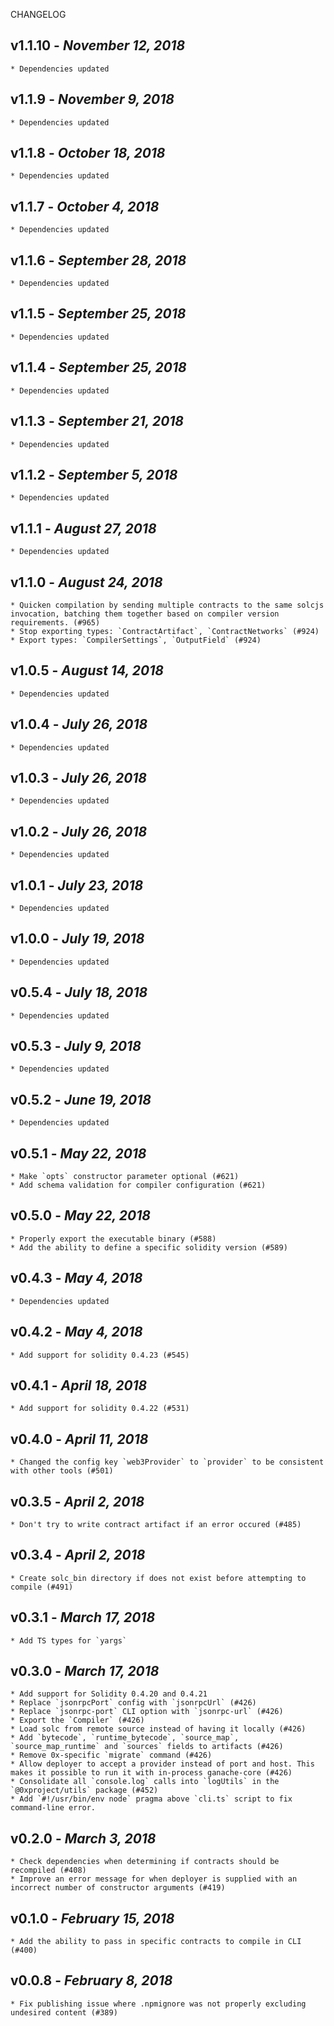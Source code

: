 <!--
changelogUtils.file is auto-generated using the monorepo-scripts package. Don't edit directly.
Edit the package's CHANGELOG.json file only.
-->

CHANGELOG

## v1.1.10 - _November 12, 2018_

    * Dependencies updated

## v1.1.9 - _November 9, 2018_

    * Dependencies updated

## v1.1.8 - _October 18, 2018_

    * Dependencies updated

## v1.1.7 - _October 4, 2018_

    * Dependencies updated

## v1.1.6 - _September 28, 2018_

    * Dependencies updated

## v1.1.5 - _September 25, 2018_

    * Dependencies updated

## v1.1.4 - _September 25, 2018_

    * Dependencies updated

## v1.1.3 - _September 21, 2018_

    * Dependencies updated

## v1.1.2 - _September 5, 2018_

    * Dependencies updated

## v1.1.1 - _August 27, 2018_

    * Dependencies updated

## v1.1.0 - _August 24, 2018_

    * Quicken compilation by sending multiple contracts to the same solcjs invocation, batching them together based on compiler version requirements. (#965)
    * Stop exporting types: `ContractArtifact`, `ContractNetworks` (#924)
    * Export types: `CompilerSettings`, `OutputField` (#924)

## v1.0.5 - _August 14, 2018_

    * Dependencies updated

## v1.0.4 - _July 26, 2018_

    * Dependencies updated

## v1.0.3 - _July 26, 2018_

    * Dependencies updated

## v1.0.2 - _July 26, 2018_

    * Dependencies updated

## v1.0.1 - _July 23, 2018_

    * Dependencies updated

## v1.0.0 - _July 19, 2018_

    * Dependencies updated

## v0.5.4 - _July 18, 2018_

    * Dependencies updated

## v0.5.3 - _July 9, 2018_

    * Dependencies updated

## v0.5.2 - _June 19, 2018_

    * Dependencies updated

## v0.5.1 - _May 22, 2018_

    * Make `opts` constructor parameter optional (#621)
    * Add schema validation for compiler configuration (#621)

## v0.5.0 - _May 22, 2018_

    * Properly export the executable binary (#588)
    * Add the ability to define a specific solidity version (#589)

## v0.4.3 - _May 4, 2018_

    * Dependencies updated

## v0.4.2 - _May 4, 2018_

    * Add support for solidity 0.4.23 (#545)

## v0.4.1 - _April 18, 2018_

    * Add support for solidity 0.4.22 (#531)

## v0.4.0 - _April 11, 2018_

    * Changed the config key `web3Provider` to `provider` to be consistent with other tools (#501)

## v0.3.5 - _April 2, 2018_

    * Don't try to write contract artifact if an error occured (#485)

## v0.3.4 - _April 2, 2018_

    * Create solc_bin directory if does not exist before attempting to compile (#491)

## v0.3.1 - _March 17, 2018_

    * Add TS types for `yargs`

## v0.3.0 - _March 17, 2018_

    * Add support for Solidity 0.4.20 and 0.4.21
    * Replace `jsonrpcPort` config with `jsonrpcUrl` (#426)
    * Replace `jsonrpc-port` CLI option with `jsonrpc-url` (#426)
    * Export the `Compiler` (#426)
    * Load solc from remote source instead of having it locally (#426)
    * Add `bytecode`, `runtime_bytecode`, `source_map`, `source_map_runtime` and `sources` fields to artifacts (#426)
    * Remove 0x-specific `migrate` command (#426)
    * Allow deployer to accept a provider instead of port and host. This makes it possible to run it with in-process ganache-core (#426)
    * Consolidate all `console.log` calls into `logUtils` in the `@0xproject/utils` package (#452)
    * Add `#!/usr/bin/env node` pragma above `cli.ts` script to fix command-line error.

## v0.2.0 - _March 3, 2018_

    * Check dependencies when determining if contracts should be recompiled (#408)
    * Improve an error message for when deployer is supplied with an incorrect number of constructor arguments (#419)

## v0.1.0 - _February 15, 2018_

    * Add the ability to pass in specific contracts to compile in CLI (#400)

## v0.0.8 - _February 8, 2018_

    * Fix publishing issue where .npmignore was not properly excluding undesired content (#389)
